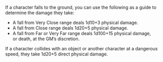 If a character falls to the ground, you can use the following as a guide to determine the damage they take:

- A fall from Very Close range deals 1d10+3 physical damage.
- A fall from Close range deals 1d20+5 physical damage.
- A fall from Far or Very Far range deals 1d100+15 physical damage, or death, at the GM’s discretion.

If a character collides with an object or another character at a dangerous speed, they take 1d20+5 direct physical damage.